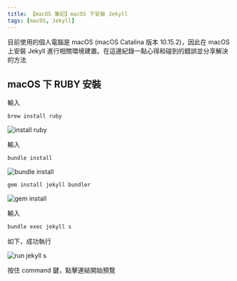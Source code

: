 ```yaml
---
title: 【macOS 筆記】macOS 下安裝 Jekyll
tags: [macOS, Jekyll]
---
```

目前使用的個人電腦是 macOS (macOS Catalina 版本 10.15.2)，因此在 macOS 上安裝 Jekyll 進行相關環境建置。在這邊紀錄一點心得和碰到的錯誤並分享解決的方法

## macOS 下 RUBY 安裝

輸入

``` bash
brew install ruby
```

![install ruby](https://i.imgur.com/srT8wtW.png)

輸入

``` bash
bundle install
```

![bundle install](https://i.imgur.com/sUG6bPb.png)

``` bash
gem install jekyll bundler
```

![gem install](https://i.imgur.com/eIJrSzW.png)

輸入

``` bash
bundle exec jekyll s
```

如下，成功執行

![run jekyll s](https://i.imgur.com/bH3vo3Z.png)

按住 command 鍵，點擊連結開始預覽
